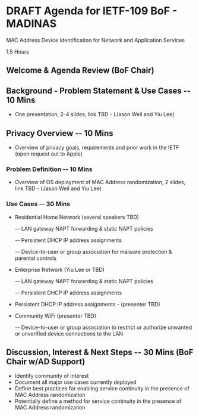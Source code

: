 # DRAFT Agenda for IETF-109 BoF - MADINAS
MAC Address Device Identification for Network and Application Services

1.5 Hours

## Welcome & Agenda Review (BoF Chair)

## Background - Problem Statement & Use Cases -- 10 Mins
- One presentation, 2-4 slides, link TBD - (Jason Weil and Yiu Lee)

## Privacy Overview -- 10 Mins
- Overview of privacy goals, requirements and prior work in the IETF (open request out to Apple)

### Problem Definition -- 10 Mins
- Overview of OS deployment of MAC Address randomization, 2 slides, link TBD - (Jason Weil and Yiu Lee)

### Use Cases -- 30 Mins
- Residential Home Network (several speakers TBD)

    -- LAN gateway NAPT forwarding & static NAPT policies 
    
    -- Persistent DHCP IP address assignments
    
    -- Device-to-user or group association for malware protection & parental controls 
    
- Enterprise Network (Yiu Lee or TBD)

    -- LAN gateway NAPT forwarding & static NAPT policies 
    
    -- Persistent DHCP IP address assignments
    
- Persistent DHCP IP address assignments - (presenter TBD)

- Community WiFi (presenter TBD)

    -- Device-to-user or group association to restrict or authorize unwanted or unverified device connections to the LAN 

## Discussion, Interest & Next Steps -- 30 Mins (BoF Chair w/AD Support)
- Identify community of interest 
- Document all major use cases currently deployed
- Define best practices for enabling service continuity in the presence of MAC Address randomization
- Potentially define a method for service continuity in the presence of MAC Address randomization
